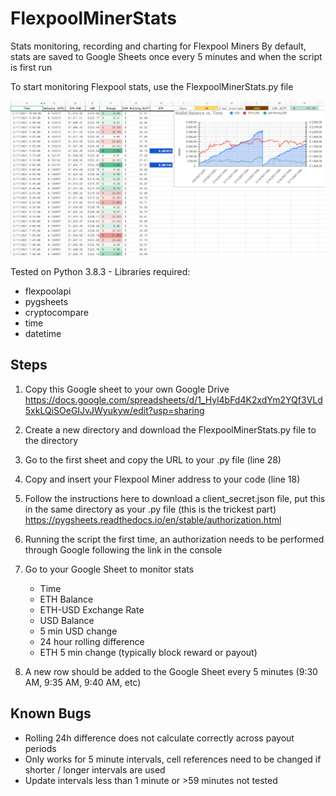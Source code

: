 # FlexpoolMinerStats
Stats monitoring, recording and charting for Flexpool Miners
By default, stats are saved to Google Sheets once every 5 minutes and when the script is first run

To start monitoring Flexpool stats, use the FlexpoolMinerStats.py file

![Miner stats screenshot](/Miner_stats.png)

Tested on Python 3.8.3 - Libraries required:
* flexpoolapi
* pygsheets
* cryptocompare
* time
* datetime

## Steps
1. Copy this Google sheet to your own Google Drive
https://docs.google.com/spreadsheets/d/1_Hyl4bFd4K2xdYm2YQf3VLd5xkLQiSOeGIJvJWyukyw/edit?usp=sharing

1. Create a new directory and download the FlexpoolMinerStats.py file to the directory

1. Go to the first sheet and copy the URL to your .py file (line 28)

1. Copy and insert your Flexpool Miner address to your code (line 18)

1. Follow the instructions here to download a client_secret.json file, put this in the same directory as your .py file (this is the trickest part)
https://pygsheets.readthedocs.io/en/stable/authorization.html

1. Running the script the first time, an authorization needs to be performed through Google following the link in the console

1. Go to your Google Sheet to monitor stats
    * Time
    * ETH Balance
    * ETH-USD Exchange Rate
    * USD Balance
    * 5 min USD change
    * 24 hour rolling difference
    * ETH 5 min change (typically block reward or payout)

1. A new row should be added to the Google Sheet every 5 minutes (9:30 AM, 9:35 AM, 9:40 AM, etc)


## Known Bugs
* Rolling 24h difference does not calculate correctly across payout periods
* Only works for 5 minute intervals, cell references need to be changed if shorter / longer intervals are used
* Update intervals less than 1 minute or >59 minutes not tested

